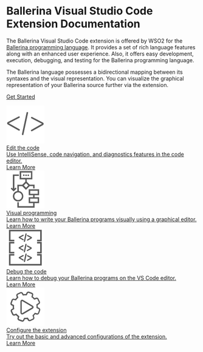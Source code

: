 <div class="md-content__inner md-typeset cHomeContainer">
    <div class="row">
        <div class="col-sm-12">
    </br>
        <h1>Ballerina Visual Studio Code Extension Documentation</h1>
        </div>
        <div class="col-sm-12" >
        <p>The Ballerina Visual Studio Code extension is offered by WSO2 for the <a href="https://ballerina.io/">Ballerina programming language</a>. It provides a set of rich language features along with an enhanced user experience. Also, it offers easy development, execution, debugging, and testing for the Ballerina programming language.</p> 
        <p>The Ballerina language possesses a bidirectional mapping between its syntaxes and the visual representation. You can visualize the graphical representation of your Ballerina source further via the extension.</p>
        </div>
    
</div>

<a href="https://wso2.com/ballerina/vscode/docs/get-started/install-the-extension/" class="cGetStartedButton">Get Started</a>


<div class="cDocsContainer">
    <div class="cDocsRow">  
        <div class="cDocsGrid">
            <a class="cIconContainer" href="edit-the-code/intellisense/">
                <div class="cIconWrap">
                    <img src="assets/img/home/coding.svg"/>
                </div>
                <div class="cDocsContainerHeader">
                    <label>Edit the code</label>
                </div>
                <div class="cDocsContainerText">
                    Use IntelliSense, code navigation, and diagnostics features in the code editor.
                </div>
                <div class="cDocsContainerLink">
                    <div class="buttonText" >Learn More</div>
                </div>
            </a>
        </div> 
        <div class="cDocsGrid">
            <a class="cIconContainer" href="visual-programming/sequence-diagram-view/">
                <div class="cIconWrap">
                    <img src="assets/img/home/visual.svg"/>
                </div>
                <div class="cDocsContainerHeader">
                    <label>Visual programming</label>
                </div>
                <div class="cDocsContainerText">
                    Learn how to write your Ballerina programs visually using a graphical editor.
                </div>
                <div class="cDocsContainerLink">
                    <div class="buttonText" >Learn More</div>
                </div>
            </a>
        </div>   
        <div class="cDocsGrid">
            <a class="cIconContainer" href="debug-the-code/debugging-overview/">
                <div class="cIconWrap">
                    <img src="assets/img/home/notebook.svg"/>
                </div>
                <div class="cDocsContainerHeader">
                    <label>Debug the code</label>
                </div>
                <div class="cDocsContainerText">
                    Learn how to debug your Ballerina programs on the VS Code editor.
                </div>
                <div class="cDocsContainerLink">
                    <div class="buttonText" >Learn More</div>
                </div>
            </a>
        </div>
        <div class="cDocsGrid">
            <a class="cIconContainer" href="configure-the-extension/">
                <div class="cIconWrap">
                    <img src="assets/img/home/buildandrun.svg"/>
                </div>
                <div class="cDocsContainerHeader">
                    <label>Configure the extension</label>
                </div>
                <div class="cDocsContainerText">
                    Try out the basic and advanced configurations of the extension.
                </div>
                <div class="cDocsContainerLink">
                    <div class="buttonText" >Learn More</div>
                </div>
            </a>
        </div> 
    </div>
</div>
